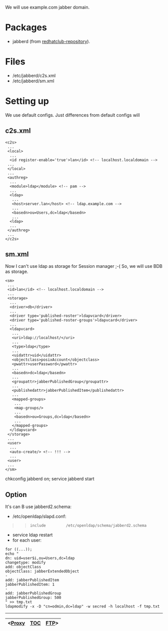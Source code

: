 We will use example.com jabber domain.

# Packages #
  * jabberd (from [redhatclub-repository](http://repo.redhat-club.org/redhat/5/i386/redhatclub-repository-release-5-3.el5.rhc.noarch.rpm)).
# Files #
  * /etc/jabberd/c2s.xml
  * /etc/jabberd/sm.xml
# Setting up #
We use default configs. Just differences from default configs will
## c2s.xml ##
```
<c2s>
 ...
 <local>
  ...
  <id register-enable='true'>lan</id> <!-- localhost.localdomain -->
 ...
 </local>
 ...
 <authreg>
  ...
  <module>ldap</module> <!-- pam -->
  ...
  <ldap>
   ...
   <host>server.lan</host> <!-- ldap.example.com -->
   ...
   <basedn>ou=Users,dc=ldap</basedn>
   ...
  <ldap>
  ...
 </authreg>
 ...
</c2s>
```
## sm.xml ##
Now I can't use ldap as storage for Session manager ;-(
So, we will use BDB as storage.
```
<sm>
 ...
 <id>lan</id> <!-- localhost.localdomain -->
 ...
 <storage>
  ...
  <driver>db</driver>
  ...
  <driver type='published-roster'>ldapvcard</driver>
  <driver type='published-roster-groups'>ldapvcard</driver>
  ...
  <ldapvcard>
   ...
   <uri>ldap://localhost/</uri>
   ...
   <type>ldap</type>
   ...
   <uidattr>uid</uidattr>
   <objectclass>posixAccount</objectclass>
   <pwattr>userPassword</pwattr>
   ...
   <basedn>dc=ldap</basedn>
   ...
   <groupattr>jabberPublishedGroup</groupattr>
   ...
   <publishedattr>jabberPublishedItem</publishedattr>
   ...
   <mapped-groups>
    ...
    <map-groups/>
    ...
    <basedn>ou=Groups,dc=ldap</basedn>
    ...
   </mapped-groups>
  </ldapvcard>
 </storage>
 ...
 <user>
  ...
  <auto-create/> <!-- !!! -->
  ...
 <user>
 ...
</sm>
```

chkconfig jabberd on; service jabberd start
## Option ##
It's can B use jabberd2.schema:
  * /etc/openldap/slapd.conf:
> > `include         /etc/openldap/schema/jabberd2.schema`
  * service ldap restart
  * for each user:
```
for ((...));
echo "
dn: uid=user$i,ou=Users,dc=ldap
changetype: modify
add: objectClass
objectClass: jabberExtendedObject
-
add: jabberPublishedItem
jabberPublishedItem: 1
-
add: jabberPublishedGroup
jabberPublishedGroup: 500
" >> tmp.txt
ldapmodify -x -D "cn=odmin,dc=ldap" -w secred -h localhost -f tmp.txt
```

---

| <[Proxy](Inst_S_LDAP_Proxy_en.md) | [TOC](TOC.md) | [FTP](Inst_S_LDAP_FTP_en.md)> |
|:----------------------------------|:--------------|:------------------------------|